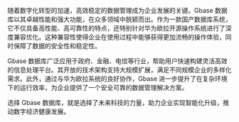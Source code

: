 随着数字化转型的加速，高效稳定的数据管理成为企业发展的关键。Gbase 数据库以其卓越性能和强大功能，在众多领域中脱颖而出。作为一款国产数据库系统，它不仅具备高性能、高可靠性的特点，还特别针对华为欧拉开源操作系统进行了深度兼容优化。这种兼容性使得企业在使用过程中能够获得更加流畅的操作体验，同时保障了数据的安全性和稳定性。

Gbase 数据库广泛应用于政府、金融、电信等行业，帮助用户快速构建灵活高效的信息处理平台。其开放的技术架构支持大规模扩展，满足不同规模企业的多样化需求。此外，通过与华为欧拉系统的良好协作，Gbase 进一步提升了在复杂环境下的运行效率，为企业提供了一个安全可靠的数据管理解决方案。

选择 Gbase 数据库，就是选择了未来科技的力量，助力企业实现智能化升级，推动数字经济健康发展。